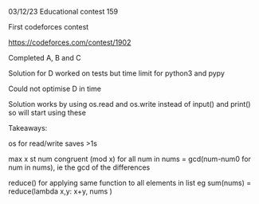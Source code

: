 03/12/23
Educational contest 159

First codeforces contest 

https://codeforces.com/contest/1902

Completed A, B and C

Solution for D worked on tests but time limit for python3 and pypy 

Could not optimise D in time

Solution works by using os.read and os.write instead of input() and print() so will start using these 


Takeaways:

os for read/write saves >1s

max x st num congruent (mod x) for all num in nums = gcd(num-num0 for num in nums), ie the gcd of the differences 

reduce() for applying same function to all elements in list 
eg sum(nums) = reduce(lambda x,y: x+y, nums )